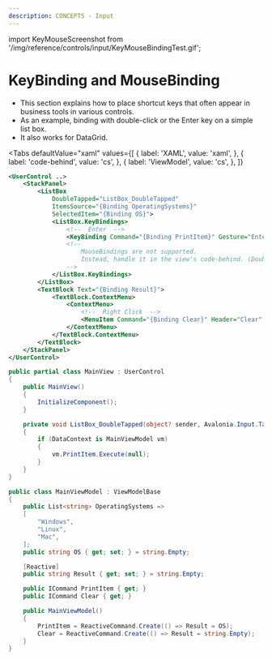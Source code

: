 ```yaml
---
description: CONCEPTS - Input
---
```


import KeyMouseScreenshot from '/img/reference/controls/input/KeyMouseBindingTest.gif';

# KeyBinding and MouseBinding 
- This section explains how to place shortcut keys that often appear in business tools in various controls.
- As an example, binding with double-click or the Enter key on a simple list box.
- It also works for DataGrid.

<Tabs
  defaultValue="xaml"
  values={[
      { label: 'XAML', value: 'xaml', },
      { label: 'code-behind', value: 'cs', },
      { label: 'ViewModel', value: 'cs', },
  ]}
>
<TabItem value="xaml">

```xml
<UserControl ..>
    <StackPanel>
        <ListBox
            DoubleTapped="ListBox_DoubleTapped"
            ItemsSource="{Binding OperatingSystems}"
            SelectedItem="{Binding OS}">
            <ListBox.KeyBindings>
                <!--  Enter  -->
                <KeyBinding Command="{Binding PrintItem}" Gesture="Enter" />
                <!--
                    MouseBindings are not supported.
                    Instead, handle it in the view's code-behind. (DoubleTapped event)
                -->
            </ListBox.KeyBindings>
        </ListBox>
        <TextBlock Text="{Binding Result}">
            <TextBlock.ContextMenu>
                <ContextMenu>
                    <!--  Right Click  -->
                    <MenuItem Command="{Binding Clear}" Header="Clear" />
                </ContextMenu>
            </TextBlock.ContextMenu>
        </TextBlock>
    </StackPanel>
</UserControl>
```

</TabItem>
<TabItem value="code-behind">

```cs
public partial class MainView : UserControl
{
    public MainView()
    {
        InitializeComponent();
    }

    private void ListBox_DoubleTapped(object? sender, Avalonia.Input.TappedEventArgs e)
    {
        if (DataContext is MainViewModel vm)
        {
            vm.PrintItem.Execute(null);
        }
    }
}
```
</TabItem>  

<TabItem value="ViewModel">

```cs
public class MainViewModel : ViewModelBase
{
    public List<string> OperatingSystems =>
    [
        "Windows",
        "Linux",
        "Mac",
    ];
    public string OS { get; set; } = string.Empty;

    [Reactive]
    public string Result { get; set; } = string.Empty;

    public ICommand PrintItem { get; }
    public ICommand Clear { get; }

    public MainViewModel()
    {
        PrintItem = ReactiveCommand.Create(() => Result = OS);
        Clear = ReactiveCommand.Create(() => Result = string.Empty);
    }
}
```
</TabItem>  
</Tabs>

<img src={KeyMouseScreenshot} alt="" />
